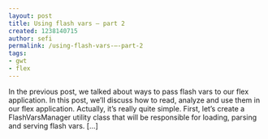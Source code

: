 ```yaml
---
layout: post
title: Using flash vars – part 2
created: 1238140715
author: sefi
permalink: /using-flash-vars-–-part-2
tags:
- gwt
- flex
---
```

In the previous post, we talked about ways to pass flash vars to our flex application. In this post, we’ll discuss how to read, analyze and use them in our flex application. Actually, it’s really quite simple. First, let’s create a FlashVarsManager utility class that will be responsible for loading, parsing and serving flash vars. [...]<img alt="" border="0" src="http://stats.wordpress.com/b.gif?host=flexblackbelt.wordpress.com&blog=5633522&post=81&subd=flexblackbelt&ref=&feed=1" width="1" height="1" />
